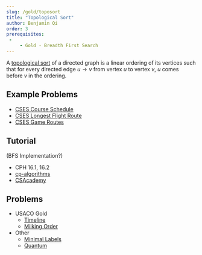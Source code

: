 ```yaml
---
slug: /gold/toposort
title: "Topological Sort"
author: Benjamin Qi
order: 3
prerequisites: 
 - 
     - Gold - Breadth First Search
---
```


A [topological sort](https://en.wikipedia.org/wiki/Topological_sorting) of a directed graph is a linear ordering of its vertices such that for every directed edge $u\to v$ from vertex $u$ to vertex $v$, $u$ comes before $v$ in the ordering. 

## Example Problems

 - [CSES Course Schedule](https://cses.fi/problemset/task/1679)
 - [CSES Longest Flight Route](https://cses.fi/problemset/task/1680)
 - [CSES Game Routes](https://cses.fi/problemset/task/1681)

## Tutorial

(BFS Implementation?)

 - CPH 16.1, 16.2
 - [cp-algorithms](https://cp-algorithms.com/graph/topological-sort.html)
 - [CSAcademy](https://csacademy.com/lesson/topological_sorting)

## Problems

 - USACO Gold
   - [Timeline](http://www.usaco.org/index.php?page=viewproblem2&cpid=1017)
   - [Milking Order](http://www.usaco.org/index.php?page=viewproblem2&cpid=838)
 - Other
   - [Minimal Labels](http://codeforces.com/contest/825/problem/E) [](53)
   - [Quantum](https://open.kattis.com/contests/acpc17open/problems/quantumsuperposition) [](84)